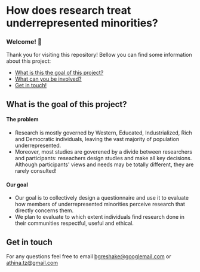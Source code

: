 # How does research treat underrepresented minorities?

### Welcome! :confetti_ball:

Thank you for visiting this repository! Bellow you can find some information about this project:

* [What is this the goal of this project?](our-goal)
* [What can you be involved?](how-can-you-be-involved)
* [Get in touch!](get-in-touch)

## What is the goal of this project?

#### The problem
* Research is mostly governed by Western, Educated, Industrialized, Rich and Democratic individuals, leaving the vast majority of population underrepresented.
* Moreover, most studies are goverened by a divide between researchers and participants: reseachers design studies and make all key decisions. Although participants' views and needs may be totally different, they are rarely consulted! 

#### Our goal
* Our goal is to collectively design a questionnaire and use it to evaluate how members of underrepresented minorities perceive research that directly concerns them.
* We plan to evaluate to which extent individuals find research done in their communities respectful, useful and ethical.

## Get in touch
For any questions feel free to email bgreshake@googlemail.com or athina.tz@gmail.com
